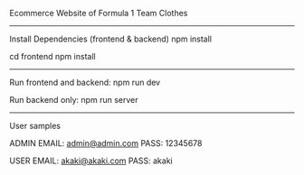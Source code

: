 Ecommerce Website of Formula 1 Team Clothes
________________________________________________________
Install Dependencies (frontend & backend)
npm install

cd frontend
npm install
________________________________________________________

Run frontend and backend:
npm run dev

Run backend only:
npm run server
________________________________________________________
User samples

ADMIN
EMAIL: admin@admin.com
PASS: 12345678

USER
EMAIL: akaki@akaki.com
PASS: akaki
